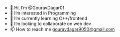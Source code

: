 - 👋 Hi, I’m @GouravDagar01
- 👀 I’m interested in Programming
- 🌱 I’m currently learning C++/frontend
- 💞️ I’m looking to collaborate on web dev
- 📫 How to reach me gouravdagar9050@gmail.com

<!---
GouravDagar01/GouravDagar01 is a ✨ special ✨ repository because its `README.md` (this file) appears on your GitHub profile.
You can click the Preview link to take a look at your changes.
--->
